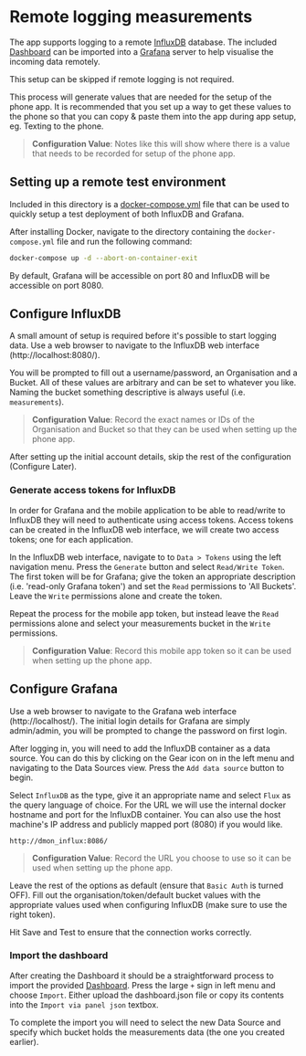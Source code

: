# Remote logging measurements

The app supports logging to a remote [InfluxDB](https://www.influxdata.com/) database. The
included [Dashboard](dashboard.json) can be imported into a [Grafana](https://grafana.com/) server 
to help visualise the incoming data remotely.

This setup can be skipped if remote logging is not required.
 
This process will generate values that are needed for the setup of the phone app. It is recommended
that you set up a way to get these values to the phone so that you can copy & paste them into the
app during app setup, eg. Texting to the phone.

> **Configuration Value**: Notes like this will show where there is a value that needs to be
> recorded for setup of the phone app. 

## Setting up a remote test environment

Included in this directory is a [docker-compose.yml](docker-compose.yml) file that can be used to 
quickly setup a test deployment of both InfluxDB and Grafana.

After installing Docker, navigate to the directory containing the `docker-compose.yml` file and 
run the following command:

```bash
docker-compose up -d --abort-on-container-exit
```

By default, Grafana will be accessible on port 80 and InfluxDB will be accessible on port 8080.

## Configure InfluxDB

A small amount of setup is required before it's possible to start logging data. Use a web browser 
to navigate to the InfluxDB web interface (http://localhost:8080/).

You will be prompted to fill out a username/password, an Organisation and a Bucket. All of these 
values are arbitrary and can be set to whatever you like. Naming the bucket something descriptive 
is always useful (i.e. `measurements`).

> **Configuration Value**: Record the exact names or IDs of the Organisation and Bucket so that they
>can be used when setting up the phone app. 

After setting up the initial account details, skip the rest of the configuration (Configure Later).

### Generate access tokens for InfluxDB

In order for Grafana and the mobile application to be able to read/write to InfluxDB they will 
need to authenticate using access tokens. Access tokens can be created in the InfluxDB web 
interface, we will create two access tokens; one for each application.

In the InfluxDB web interface, navigate to to `Data > Tokens` using the left navigation menu. 
Press the `Generate` button and select `Read/Write Token`. The first token will be for Grafana;
give the token an appropriate description (i.e. 'read-only Grafana token') and set the `Read` 
permissions to 'All Buckets'. Leave the `Write` permissions alone and create the token.

Repeat the process for the mobile app token, but instead leave the `Read` permissions alone and
select your measurements bucket in the `Write` permissions.

> **Configuration Value**: Record this mobile app token so it can be used when setting up the phone
>app.

## Configure Grafana

Use a web browser to navigate to the Grafana web interface (http://localhost/).
The initial login details for Grafana are simply admin/admin, you will be prompted to change 
the password on first login.

After logging in, you will need to add the InfluxDB container as a data source. You can do this 
by clicking on the Gear icon on in the left menu and navigating to the Data Sources view. Press 
the `Add data source` button to begin.

Select `InfluxDB` as the type, give it an appropriate name and select `Flux` as the query language
of choice. For the URL we will use the internal docker hostname and port for the InfluxDB container.
You can also use the host machine's IP address and publicly mapped port (8080) if you would like.

```
http://dmon_influx:8086/
```

> **Configuration Value**: Record the URL you choose to use so it can be used when setting up the
>phone app.

Leave the rest of the options as default (ensure that `Basic Auth` is turned OFF). 
Fill out the organisation/token/default bucket values with the appropriate values used when 
configuring InfluxDB (make sure to use the right token).

Hit Save and Test to ensure that the connection works correctly.

### Import the dashboard

After creating the Dashboard it should be a straightforward process to import the provided
[Dashboard](dashboard.json). Press the large `+` sign in left menu and choose `Import`. Either 
upload the dashboard.json file or copy its contents into the `Import via panel json` textbox.

To complete the import you will need to select the new Data Source and specify which bucket holds
the measurements data (the one you created earlier).
